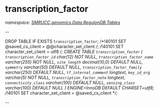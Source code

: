 ﻿# transcription_factor
_namespace: [SMRUCC.genomics.Data.RegulonDB.Tables](./index.md)_

--
 
 DROP TABLE IF EXISTS `transcription_factor`;
 /*!40101 SET @saved_cs_client = @@character_set_client */;
 /*!40101 SET character_set_client = utf8 */;
 CREATE TABLE `transcription_factor` (
 `transcription_factor_id` char(12) NOT NULL,
 `transcription_factor_name` varchar(255) NOT NULL,
 `site_length` decimal(10,0) DEFAULT NULL,
 `symmetry` varchar(50) DEFAULT NULL,
 `transcription_factor_family` varchar(250) DEFAULT NULL,
 `tf_internal_comment` longtext,
 `key_id_org` varchar(5) NOT NULL,
 `transcription_factor_note` longtext,
 `connectivity_class` varchar(100) DEFAULT NULL,
 `sensing_class` varchar(100) DEFAULT NULL
 ) ENGINE=InnoDB DEFAULT CHARSET=utf8;
 /*!40101 SET character_set_client = @saved_cs_client */;
 
 --




